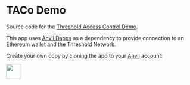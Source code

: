 # TACo Demo

Source code for the [Threshold Access Control Demo](https://taco-demo.empiria.co.uk).

This app uses [Anvil Dapps](https://github.com/Empiria/anvil-dapps) as a dependency to provide connection to an Ethereum wallet and the Threshold Network.

Create your own copy by cloning the app to your [Anvil](https://anvil.works) account:

[<img src="https://anvil.works/img/forum/copy-app.png" height='40px'>](https://anvil.works/build#clone:JBGMRZWAMN4YZQCY=C4QGPUHOR74VENTOLXONBKXN)
